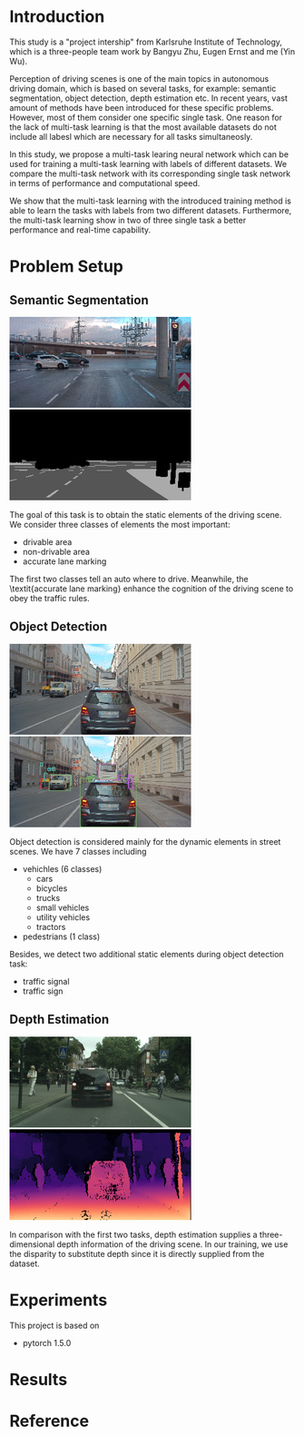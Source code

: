 # Introduction

This study is a "project intership" from Karlsruhe Institute of Technology, which is a three-people team work by Bangyu Zhu, Eugen Ernst and me (Yin Wu). 

Perception of driving scenes is one of the main topics in autonomous driving domain, which is based on several tasks, for example: semantic segmentation, object detection, depth estimation etc. In recent years, vast amount of methods have been introduced for these specific problems. However, most of them consider one specific single task. One reason for the lack of multi-task learning is that the most available datasets do not include all labesl which are necessary for all tasks simultaneosly.

In this study, we propose a multi-task learing neural network which can be used for training a multi-task learning with labels of different datasets. We compare the multi-task network with its corresponding single task network in terms of performance and computational speed.

We show that the multi-task learning with the introduced training method is able to learn the tasks with labels from two different datasets. Furthermore, the multi-task learning show in two of three single task a better performance and real-time capability.

# Problem Setup

## Semantic Segmentation

![semantic image](./src/image/3/A2D2_image.png)
![semantic ground truth](./src/image/3/A2D2_GT_SEM.png)

The goal of this task is to obtain the static elements of the driving scene. We consider three classes of elements the most important: 

* drivable area
* non-drivable area
* accurate lane marking

The first two classes tell an auto where to drive. Meanwhile, the \textit{accurate lane marking} enhance the cognition of the driving scene to obey the traffic rules.


## Object Detection

![OD image](./src/image/2/A2D2_image.png)
![OD ground truth](./src/image/2/A2D2_GT_DET.png)

Object detection is considered mainly for the dynamic elements in street scenes. We have 7 classes including

* vehichles (6 classes)
  * cars
  * bicycles
  * trucks
  * small vehicles
  * utility vehicles
  * tractors
* pedestrians (1 class)

Besides, we detect two additional static elements during object detection task:

* traffic signal
* traffic sign

## Depth Estimation

![OD image](./src/image/2/CS_image.png)
![OD ground truth](./src/image/2/CS_GT_DEPTH.png)

In comparison with the first two tasks, depth estimation supplies a three-dimensional depth information of the driving scene. In our training, we use the disparity to substitute depth since it is directly supplied from the dataset.

# Experiments

This project is based on 
* pytorch 1.5.0

# Results

# Reference